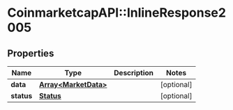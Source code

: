 # CoinmarketcapAPI::InlineResponse2005

## Properties
Name | Type | Description | Notes
------------ | ------------- | ------------- | -------------
**data** | [**Array&lt;MarketData&gt;**](MarketData.md) |  | [optional] 
**status** | [**Status**](Status.md) |  | [optional] 


